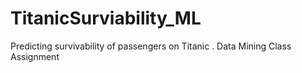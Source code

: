 # TitanicSurviability_ML
Predicting survivability of passengers on Titanic . Data Mining Class Assignment
